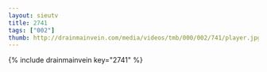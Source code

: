 ```yaml
--- 
layout: sieutv
title: 2741
tags: ["002"]
thumb: http://drainmainvein.com/media/videos/tmb/000/002/741/player.jpg
---
```

{% include drainmainvein key="2741" %} 
